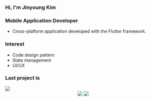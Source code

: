 ### Hi, I'm Jinyoung Kim

### Mobile Application Developer
  - Cross-platform application developed with the Flutter framework.

### Interest
  - Code design pattern
  - State management
  - UI/UX

### Last project is
<a href="https://github.com/JYKIM317/TripMarket">
  <img src="https://img.shields.io/badge/github-20232a.svg?style=for-the-badge&logo=github&logoColor=ffffff"/>
</a>


<div align=center>
<img src="https://img.shields.io/badge/dart-20232a.svg?style=for-the-badge&logo=dart&logoColor=61DAFB" />  <img src="https://img.shields.io/badge/flutter-20232a.svg?style=for-the-badge&logo=flutter&logoColor=61DAFB" /> 
</div>

<!--
**JYKIM317/JYKIM317** is a ✨ _special_ ✨ repository because its `README.md` (this file) appears on your GitHub profile.

Here are some ideas to get you started:

- 🔭 I’m currently working on ...
- 🌱 I’m currently learning ...
- 👯 I’m looking to collaborate on ...
- 🤔 I’m looking for help with ...
- 💬 Ask me about ...
- 📫 How to reach me: ...
- 😄 Pronouns: ...
- ⚡ Fun fact: ...
-->
